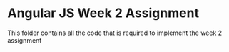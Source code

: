 # Angular JS Week 2 Assignment
This folder contains all the  code that is required to implement the week 2 assignment

